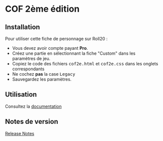 # COF 2ème édition

## Installation

Pour utiliser cette fiche de personnage sur Roll20 :
* Vous devez avoir compte payant __Pro__.
* Créez une partie en sélectionnant la fiche "Custom" dans les paramètres de jeu.
* Copiez le code des fichiers <kbd>cof2e.html</kbd> et <kbd>cof2e.css</kbd> dans les onglets correspondants
* Ne cochez __pas__ la case <kbd>Legacy</kbd>
* Sauvegardez les paramètres.

## Utilisation

Consultez la [documentation](https://stephaned68.github.io/COF2e/)

## Notes de version

[Release Notes](https://github.com/stephaned68/COF2e/blob/main/CHANGELOG.md)